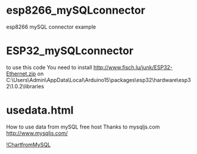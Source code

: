 # esp8266_mySQLconnector
esp8266 mySQL connector example


# ESP32_mySQLconnector
to use this code
You need to install http://www.fisch.lu/junk/ESP32-Ethernet.zip
on C:\Users\Admin\AppData\Local\Arduino15\packages\esp32\hardware\esp32\1.0.2\libraries

# usedata.html 
How to use data from mySQL free host
Thanks to mysqljs.com
http://www.mysqljs.com/

[!ChartfromMySQL](https://github.com/SmazControl/esp8266_mySQLconnector/blob/master/dynamic_chart.png)
